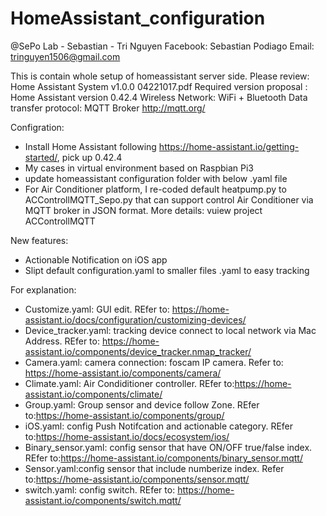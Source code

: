 # HomeAssistant_configuration
@SePo Lab - Sebastian - Tri Nguyen
Facebook: Sebastian Podiago
Email: tringuyen1506@gmail.com

This is contain whole setup of homeassistant server side.
Please review: Home Assistant System v1.0.0 04221017.pdf
Required version proposal : Home Assistant version 0.42.4
Wireless Network: WiFi + Bluetooth
Data transfer protocol: MQTT Broker http://mqtt.org/


Configration:
- Install Home Assistant following https://home-assistant.io/getting-started/, pick up 0.42.4
- My cases in virtual environment based on Raspbian Pi3
- update homeassistant configuration folder with below .yaml file
- For Air Conditioner platform, I re-coded default heatpump.py to ACControllMQTT_Sepo.py that can support control Air Conditioner via MQTT broker in JSON format. More details: vuiew project ACControllMQTT

New features:
- Actionable Notification on iOS app
- Slipt default configuration.yaml to smaller files .yaml to easy tracking

For explanation:
- Customize.yaml: GUI edit. REfer to: https://home-assistant.io/docs/configuration/customizing-devices/
- Device_tracker.yaml: tracking device connect to local network via Mac Address. REfer to: https://home-assistant.io/components/device_tracker.nmap_tracker/
- Camera.yaml: camera connection: foscam IP camera. Refer to: https://home-assistant.io/components/camera/
- Climate.yaml: Air Condiditioner controller. REfer to:https://home-assistant.io/components/climate/
- Group.yaml: Group sensor and device follow Zone. REfer to:https://home-assistant.io/components/group/
- iOS.yaml: config Push Notifcation and actionable category. REfer to:https://home-assistant.io/docs/ecosystem/ios/
- Binary_sensor.yaml: config sensor that have ON/OFF true/false index. REfer to:https://home-assistant.io/components/binary_sensor.mqtt/
- Sensor.yaml:config sensor that include numberize index. Refer to:https://home-assistant.io/components/sensor.mqtt/
- switch.yaml: config switch. REfer to: https://home-assistant.io/components/switch.mqtt/
